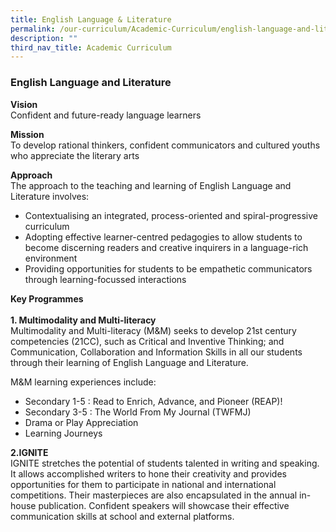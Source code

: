 ```yaml
---
title: English Language & Literature
permalink: /our-curriculum/Academic-Curriculum/english-language-and-literature/
description: ""
third_nav_title: Academic Curriculum
---
```

### English Language and Literature

**Vision**  <Br>
Confident and future-ready language learners

**Mission**<br>
To develop rational thinkers, confident communicators and cultured youths who appreciate the literary arts

**Approach** <br>
The approach to the teaching and learning of English Language and Literature involves:

* Contextualising an integrated, process-oriented and spiral-progressive curriculum
* Adopting effective learner-centred pedagogies to allow students to become discerning readers and creative inquirers in a language-rich environment
* Providing opportunities for students to be empathetic communicators through learning-focussed interactions

**Key Programmes**<br><br> **1\. Multimodality and Multi-literacy**
<br> Multimodality and Multi-literacy (M&M) seeks to develop 21st century competencies (21CC), such as Critical and Inventive Thinking; and Communication, Collaboration and Information Skills in all our students through their learning of English Language and Literature.

M&M learning experiences include:   

* Secondary 1-5 : Read to Enrich, Advance, and Pioneer (REAP)!
* Secondary 3-5 : The World From My Journal (TWFMJ)  
* Drama or Play Appreciation
* Learning Journeys

**2\.IGNITE**
<br> IGNITE stretches the potential of students talented in writing and speaking. It allows accomplished writers to hone their creativity and provides opportunities for them to participate in national and international competitions. Their masterpieces are also encapsulated in the annual in-house publication. Confident speakers will showcase their effective communication skills at school and external platforms.